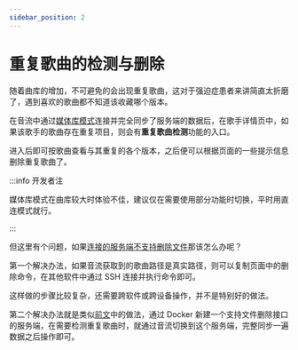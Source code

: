 ```yaml
---
sidebar_position: 2
---
```


# 重复歌曲的检测与删除

随着曲库的增加，不可避免的会出现重复歌曲，这对于强迫症患者来讲简直太折磨了，遇到喜欢的歌曲都不知道该收藏哪个版本。

在音流中通过[媒体库模式](../guides/sync_mode#%E5%AA%92%E4%BD%93%E5%BA%93%E6%A8%A1%E5%BC%8F)连接并完全同步了服务端的数据后，在歌手详情页中，如果该歌手的歌曲存在重复项目，则会有**重复歌曲检测**功能的入口。

进入后即可按歌曲查看与其重复的各个版本，之后便可以根据页面的一些提示信息删除重复歌曲了。

:::info 开发者注

媒体库模式在曲库较大时体验不佳，建议仅在需要使用部分功能时切换，平时用直连模式就行。

:::

但这里有个问题，如果[连接的服务端不支持删除文件](../services#%E5%8A%9F%E8%83%BD%E6%AF%94%E8%BE%83)那该怎么办呢？

第一个解决办法，如果音流获取到的歌曲路径是真实路径，则可以复制页面中的删除命令，在其他软件中通过 SSH 连接并执行命令即可。

这样做的步骤比较复杂，还需要跨软件或跨设备操作，并不是特别好的做法。

第二个解决办法就是类似[前文](./focus_specific_audio)中的做法，通过 Docker 新建一个支持文件删除接口的服务端，在需要检测重复歌曲时，就通过音流切换到这个服务端，完整同步一遍数据之后操作即可。
